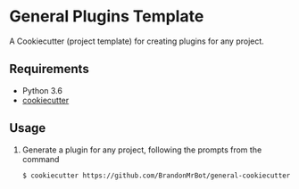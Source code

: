 # General Plugins Template

A Cookiecutter (project template) for creating plugins for any project.

Requirements
------------

* Python 3.6
* [cookiecutter](https://cookiecutter.readthedocs.io/en/latest/installation.html)

Usage
-----

1. Generate a plugin for any project, following the prompts from the command
    ```sh
    $ cookiecutter https://github.com/BrandonMrBot/general-cookiecutter-plugin.git

